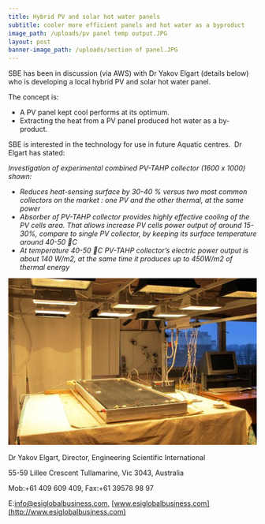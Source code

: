 ```yaml
---
title: Hybrid PV and solar hot water panels
subtitle: cooler more efficient panels and hot water as a byproduct
image_path: /uploads/pv panel temp output.JPG
layout: post
banner-image_path: /uploads/section of panel.JPG
---
```



SBE has been in discussion (via AWS) with Dr Yakov Elgart (details below) who is developing a local hybrid PV and solar hot water panel.

The concept is:

* A PV panel kept cool performs at its optimum.
* Extracting the heat from a PV panel produced hot water as a by-product.

SBE is interested in the technology for use in future Aquatic centres.&nbsp; Dr Elgart has stated:

*Investigation of experimental combined PV-TAHP collector (1600 x 1000) shown:*

* *Reduces heat-sensing surface by 30-40 % versus two most common collectors on the market : one PV and the other thermal, at the same power*
* *Absorber of PV-TAHP collector provides highly effective cooling of the PV cells area. That allows increase PV cells power output of around 15-30%, compare to single PV collector, by keeping its surface temperature around 40-50 C*
* *At temperature 40-50 C PV-TAHP collector’s electric power output is about 140 W/m2, at the same time it produces up to 450W/m2 of thermal energy*

![](/uploads/versions/research-pv---x----651-437x---.JPG)

Dr Yakov Elgart, Director, Engineering Scientific International

55-59 Lillee Crescent Tullamarine, Vic 3043, Australia

Mob:+61 409 609 409, Fax:+61 39578 98 97

E:info@esiglobalbusiness.com, [www.esiglobalbusiness.com](http://www.esiglobalbusiness.com)